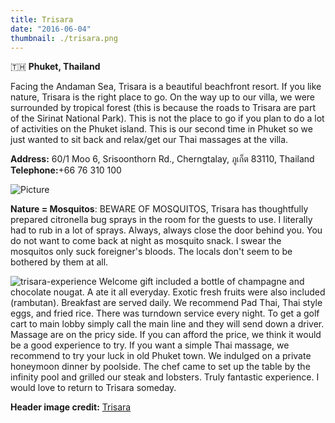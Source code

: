 ```yaml
---
title: Trisara
date: "2016-06-04"
thumbnail: ./trisara.png
---
```

🇹🇭 **Phuket, Thailand**

Facing the Andaman Sea, Trisara is a beautiful beachfront resort. If you like nature, Trisara is the right place to go. On the way up to our villa, we were surrounded by tropical forest (this is because the roads to Trisara are part of the Sirinat National Park). This is not the place to go if you plan to do a lot of activities on the Phuket island. This is our second time in Phuket so we just wanted to sit back and relax/get our Thai massages at the villa.

**Address:** 60/1 Moo 6, Srisoonthorn Rd., Cherngtalay, ภูเก็ต 83110, Thailand  
**Telephone:**+66 76 310 100

![Picture](https://hola-yolo.weebly.com/uploads/4/8/2/0/48209285/3669996_orig.jpg)

**Nature = Mosquitos**: BEWARE OF MOSQUITOS, Trisara has thoughtfully prepared citronella bug sprays in the room for the guests to use. I literally had to rub in a lot of sprays. Always, always close the door behind you. You do not want to come back at night as mosquito snack. I swear the mosquitos only suck foreigner's bloods. The locals don't seem to be bothered by them at all.

![trisara-experience](/trisara-exp.png)
Welcome gift included a bottle of champagne and chocolate nougat. A ate it all everyday. Exotic fresh fruits were also included (rambutan). Breakfast are served daily. We recommend Pad Thai, Thai style eggs, and fried rice. There was turndown service every night. To get a golf cart to main lobby simply call the main line and they will send down a driver. Massage are on the pricy side. If you can afford the price, we think it would be a good experience to try. If you want a simple Thai massage, we recommend to try your luck in old Phuket town. We indulged on a private honeymoon dinner by poolside. The chef came to set up the table by the infinity pool and grilled our steak and lobsters. Truly fantastic experience. I would love to return to Trisara someday.

**Header image credit:** [Trisara](https://trisara.com/suites-villas-2/)